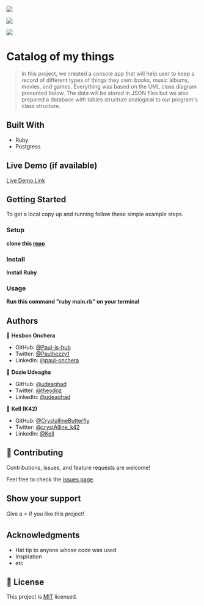 [![](https://img.shields.io/badge/Microverse-Dozie%20Udeagha-blueviolet)](https://github.com/udeaghad)

[![](https://img.shields.io/badge/Microverse-Hesbon%20Onchera-blue)](https://github.com/Paul-js-hub)

[![](https://img.shields.io/badge/Microverse-Kell-cyan)](https://github.com/CrystallineButterfly)

# Catalog of my things

> In this project, we created a console app that will help user to keep a record of different types of things they own: books, music albums, movies, and games. Everything was based on the UML class diagram presented below. The data will be stored in JSON files but we also prepared a database with tables structure analogical to our program's class structure.


## Built With

- Ruby
- Postgress

## Live Demo (if available)

[Live Demo Link](https://livedemo.com)


## Getting Started

To get a local copy up and running follow these simple example steps.
### Setup
 **clone this [repo](https://github.com/Paul-js-hub/my-catalog/tree/develop)**
### Install

**Install Ruby**
### Usage
**Run this command "ruby main.rb" on your terminal**

## Authors

👤 **Hesbon Onchera**

- GitHub: [@Paul-js-hub](https://github.com/Paul-js-hub)
- Twitter: [@Paulhezzy1](https://twitter.com/Paulhezzy1)
- LinkedIn: [@paul-onchera](https://www.linkedin.com/in/paul-onchera-499a57144/)

👤 **Dozie Udeagha**

- GitHub: [@udeaghad](https://github.com/udeaghad)
- Twitter: [@theodoz](https://twitter.com/theodoz)
- LinkedIn: [@udeaghad](https://www.linkedin.com/in/dozie-udeagha/)

👤 **Kell (K42)**

- GitHub: [@CrystallineButterfly](https://github.com/CrystallineButterfly)
- Twitter: [@crystAlline_k42](https://twitter.com/crystAlline_k42)
- LinkedIn: [@Kell](https://foundation.app/@CrystallineButterfly/)


## 🤝 Contributing

Contributions, issues, and feature requests are welcome!

Feel free to check the [issues page](https://github.com/Paul-js-hub/issues/).

## Show your support

Give a ⭐️ if you like this project!

## Acknowledgments

- Hat tip to anyone whose code was used
- Inspiration
- etc

## 📝 License

This project is [MIT](./MIT.md) licensed.
